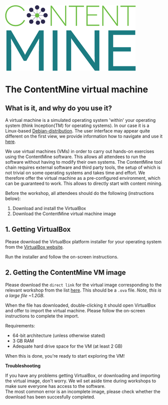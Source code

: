 ![ContentMine logo](https://github.com/ContentMine/assets/blob/master/png/Content_mine(small).png)

# The ContentMine virtual machine

## What is it, and why do you use it?

A virtual machine is a simulated operating system 'within' your operating system (think Inception(TM) for operating systems). In our case it is a Linux-based [Debian-distribution](https://www.debian.org/). The user interface may appear quite different on the first view, we provide information how to navigate and use it [here](using_contentmine_vm.md).

We use virtual machines (VMs) in order to carry out hands-on exercises using the ContentMine software. This allows all attendees to run the software without having to modify their own systems. The ContentMine tool chain requires external software and third party tools, the setup of which is not trivial on some operating systems and takes time and effort. We therefore offer the virtual machine as a pre-configured environment, which can be guaranteed to work. This allows to directly start with content mining.

Before the workshop, all attendees should do the following (instructions below):

1. Download and install the VirtualBox
2. Download the ContentMine virtual machine image

## 1. Getting VirtualBox

Please download the VirtualBox platform installer for your operating system from the [VirtualBox website](https://www.virtualbox.org/wiki/Downloads).

Run the installer and follow the on-screen instructions.

## 2. Getting the ContentMine VM image

Please download the `direct link` for the virtual image corresponding to the relevant workshop from the list [here](README.md). This should be a `.ova` file. *Note, this is a large file ~1.2GB.*

When the file has downloaded, double-clicking it should open VirtualBox and offer to import the virtual machine. Please follow the on-screen instructions to complete the import.

Requirements:
* 64-bit architecture (unless otherwise stated)
* 3 GB RAM
* Adequate hard drive space for the VM (at least 2 GB)

When this is done, you're ready to start exploring the VM!

  **Troubleshooting**  

  If you have any problems getting VirtualBox, or downloading and importing the virtual image, don't worry. We wil set aside time during workshops to make sure everyone has access to the software.  
  The most common error is an incomplete image, please check whether the download has been succesfully completed.  